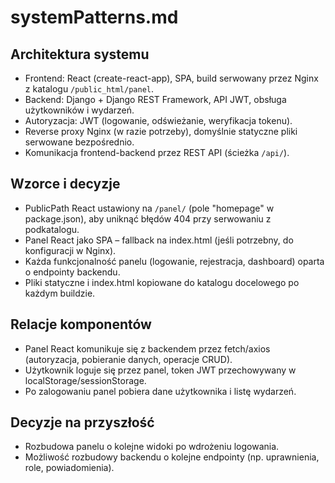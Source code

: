 # systemPatterns.md

## Architektura systemu
- Frontend: React (create-react-app), SPA, build serwowany przez Nginx z katalogu `/public_html/panel`.
- Backend: Django + Django REST Framework, API JWT, obsługa użytkowników i wydarzeń.
- Autoryzacja: JWT (logowanie, odświeżanie, weryfikacja tokenu).
- Reverse proxy Nginx (w razie potrzeby), domyślnie statyczne pliki serwowane bezpośrednio.
- Komunikacja frontend-backend przez REST API (ścieżka `/api/`).

## Wzorce i decyzje
- PublicPath React ustawiony na `/panel/` (pole "homepage" w package.json), aby uniknąć błędów 404 przy serwowaniu z podkatalogu.
- Panel React jako SPA – fallback na index.html (jeśli potrzebny, do konfiguracji w Nginx).
- Każda funkcjonalność panelu (logowanie, rejestracja, dashboard) oparta o endpointy backendu.
- Pliki statyczne i index.html kopiowane do katalogu docelowego po każdym buildzie.

## Relacje komponentów
- Panel React komunikuje się z backendem przez fetch/axios (autoryzacja, pobieranie danych, operacje CRUD).
- Użytkownik loguje się przez panel, token JWT przechowywany w localStorage/sessionStorage.
- Po zalogowaniu panel pobiera dane użytkownika i listę wydarzeń.

## Decyzje na przyszłość
- Rozbudowa panelu o kolejne widoki po wdrożeniu logowania.
- Możliwość rozbudowy backendu o kolejne endpointy (np. uprawnienia, role, powiadomienia).
